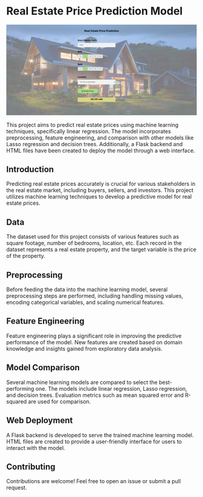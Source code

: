 # Real Estate Price Prediction Model

![Frontend Screenshot](/images/image_2.png)

This project aims to predict real estate prices using machine learning techniques, specifically linear regression. The model incorporates preprocessing, feature engineering, and comparison with other models like Lasso regression and decision trees. Additionally, a Flask backend and HTML files have been created to deploy the model through a web interface.


## Introduction

Predicting real estate prices accurately is crucial for various stakeholders in the real estate market, including buyers, sellers, and investors. This project utilizes machine learning techniques to develop a predictive model for real estate prices. 

## Data

The dataset used for this project consists of various features such as square footage, number of bedrooms, location, etc. Each record in the dataset represents a real estate property, and the target variable is the price of the property.

## Preprocessing

Before feeding the data into the machine learning model, several preprocessing steps are performed, including handling missing values, encoding categorical variables, and scaling numerical features.

## Feature Engineering

Feature engineering plays a significant role in improving the predictive performance of the model. New features are created based on domain knowledge and insights gained from exploratory data analysis.

## Model Comparison

Several machine learning models are compared to select the best-performing one. The models include linear regression, Lasso regression, and decision trees. Evaluation metrics such as mean squared error and R-squared are used for comparison.

## Web Deployment

A Flask backend is developed to serve the trained machine learning model. HTML files are created to provide a user-friendly interface for users to interact with the model.

## Contributing

Contributions are welcome! Feel free to open an issue or submit a pull request.

